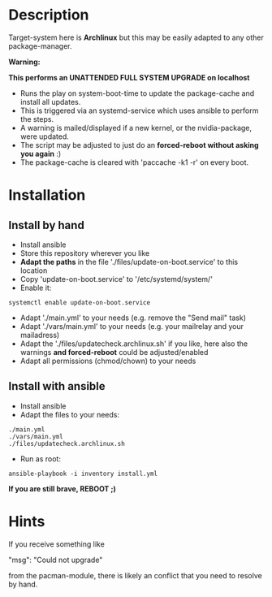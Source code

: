 # Description

Target-system here is __Archlinux__ but this may be easily adapted to any other package-manager.

__Warning:__

__This performs an UNATTENDED FULL SYSTEM UPGRADE on localhost__

* Runs the play on system-boot-time to update the package-cache and install all updates.
* This is triggered via an systemd-service which uses ansible to perform the steps.
* A warning is mailed/displayed if a new kernel, or the nvidia-package, were updated.
* The script may be adjusted to just do an __forced-reboot without asking you again__ :) 
* The package-cache is cleared with 'paccache -k1 -r' on every boot.

# Installation

## Install by hand
* Install ansible
* Store this repository wherever you like
* __Adapt the paths__ in the file './files/update-on-boot.service' to this location
* Copy 'update-on-boot.service' to '/etc/systemd/system/'
* Enable it:

~~~
systemctl enable update-on-boot.service
~~~

* Adapt './main.yml' to your needs (e.g. remove the "Send mail" task)
* Adapt './vars/main.yml' to your needs (e.g. your mailrelay and your mailadress)
* Adapt the './files/updatecheck.archlinux.sh' if you like, here also the warnings __and forced-reboot__ could be adjusted/enabled
* Adapt all permissions (chmod/chown) to your needs

## Install with ansible

* Install ansible
* Adapt the files to your needs:

~~~
./main.yml
./vars/main.yml
./files/updatecheck.archlinux.sh
~~~

* Run as root:

~~~
ansible-playbook -i inventory install.yml 
~~~

__If you are still brave, REBOOT ;)__

# Hints

If you receive something like

"msg": "Could not upgrade"

from the pacman-module, there is likely an conflict that you need to resolve by hand.
